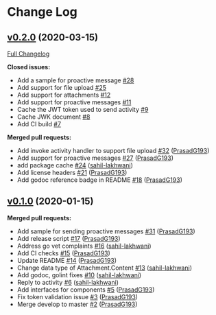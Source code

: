 # Change Log

## [v0.2.0](https://github.com/infracloudio/msbotbuilder-go/tree/v0.2.0) (2020-03-15)
[Full Changelog](https://github.com/infracloudio/msbotbuilder-go/compare/v0.1.0...v0.2.0)

**Closed issues:**

- Add a sample for proactive message [\#28](https://github.com/infracloudio/msbotbuilder-go/issues/28)
- Add support for file upload [\#25](https://github.com/infracloudio/msbotbuilder-go/issues/25)
- Add support for attachments [\#12](https://github.com/infracloudio/msbotbuilder-go/issues/12)
- Add support for proactive messages [\#11](https://github.com/infracloudio/msbotbuilder-go/issues/11)
- Cache the JWT token used to send activity [\#9](https://github.com/infracloudio/msbotbuilder-go/issues/9)
- Cache JWK document [\#8](https://github.com/infracloudio/msbotbuilder-go/issues/8)
- Add CI build [\#7](https://github.com/infracloudio/msbotbuilder-go/issues/7)

**Merged pull requests:**

- Add invoke activity handler to support file upload [\#32](https://github.com/infracloudio/msbotbuilder-go/pull/32) ([PrasadG193](https://github.com/PrasadG193))
- Add support for proactive messages [\#27](https://github.com/infracloudio/msbotbuilder-go/pull/27) ([PrasadG193](https://github.com/PrasadG193))
- add package cache [\#24](https://github.com/infracloudio/msbotbuilder-go/pull/24) ([sahil-lakhwani](https://github.com/sahil-lakhwani))
- Add license headers [\#21](https://github.com/infracloudio/msbotbuilder-go/pull/21) ([PrasadG193](https://github.com/PrasadG193))
- Add godoc reference badge in README [\#18](https://github.com/infracloudio/msbotbuilder-go/pull/18) ([PrasadG193](https://github.com/PrasadG193))

## [v0.1.0](https://github.com/infracloudio/msbotbuilder-go/tree/v0.1.0) (2020-01-15)
**Merged pull requests:**

- Add sample for sending proactive messages [\#31](https://github.com/infracloudio/msbotbuilder-go/pull/31) ([PrasadG193](https://github.com/PrasadG193))
- Add release script [\#17](https://github.com/infracloudio/msbotbuilder-go/pull/17) ([PrasadG193](https://github.com/PrasadG193))
- Address go vet complaints [\#16](https://github.com/infracloudio/msbotbuilder-go/pull/16) ([sahil-lakhwani](https://github.com/sahil-lakhwani))
- Add CI checks [\#15](https://github.com/infracloudio/msbotbuilder-go/pull/15) ([PrasadG193](https://github.com/PrasadG193))
- Update README [\#14](https://github.com/infracloudio/msbotbuilder-go/pull/14) ([PrasadG193](https://github.com/PrasadG193))
- Change data type of Attachment.Content [\#13](https://github.com/infracloudio/msbotbuilder-go/pull/13) ([sahil-lakhwani](https://github.com/sahil-lakhwani))
- Add godoc, golint fixes [\#10](https://github.com/infracloudio/msbotbuilder-go/pull/10) ([sahil-lakhwani](https://github.com/sahil-lakhwani))
- Reply to activity [\#6](https://github.com/infracloudio/msbotbuilder-go/pull/6) ([sahil-lakhwani](https://github.com/sahil-lakhwani))
- Add interfaces for components [\#5](https://github.com/infracloudio/msbotbuilder-go/pull/5) ([PrasadG193](https://github.com/PrasadG193))
- Fix token validation issue [\#3](https://github.com/infracloudio/msbotbuilder-go/pull/3) ([PrasadG193](https://github.com/PrasadG193))
- Merge develop to master [\#2](https://github.com/infracloudio/msbotbuilder-go/pull/2) ([PrasadG193](https://github.com/PrasadG193))



